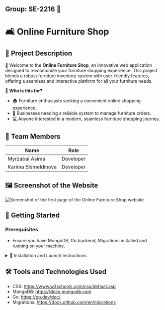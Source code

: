 
## Group: SE-2216 🌟

# 🛋️ Online Furniture Shop

## 📖 Project Description

🚀 Welcome to the **Online Furniture Shop**, an innovative web application designed to revolutionize your furniture shopping experience. This project blends a robust furniture inventory system with user-friendly features, offering a seamless and interactive platform for all your furniture needs.

🎯 **Who is this for?**
- 🏠 Furniture enthusiasts seeking a convenient online shopping experience.
- 🏢 Businesses needing a reliable system to manage furniture orders.
- 💻 Anyone interested in a modern, seamless furniture shopping journey.

## 👥 Team Members

| Name                 | Role      |
| -------------------- | --------- |
| Myrzabai Asima       | Developer |
| Karima Bismeldinova  | Developer |

## 🖼️ Screenshot of the Website

![Screenshot of the first page of the Online Furniture Shop website](https://github.com/AsimaCoder/advprog2/assets/129846829/bb62d38a-988f-449c-b9e4-a332de30d875) 

## 🚀 Getting Started

### Prerequisites
- Ensure you have MongoDB, Go backend, Migrations installed and running on your machine.

<details>
<summary>🔧 Installation and Launch Instructions</summary>

1. Clone the repository: 
git clone https://github.com/ananasdenisovich/advprog2/

2. Open our project.

3. Open the terminal and run the server with "go run main.go" command

4. Open your web browser and navigate to `http://localhost:8080` to access the application.

5. Use the "Get Furniture List" button to fetch and display furniture data. Fill out the order form and submit an order using the "Submit Order" button.Check the response displayed on the webpage. 
</details>

## 🛠️ Tools and Technologies Used

- CSS: https://www.w3schools.com/css/default.asp
- MongoDB: https://docs.mongodb.com
- Go: https://go.dev/doc/
- Migrations: https://docs.github.com/en/migrations
</details>

